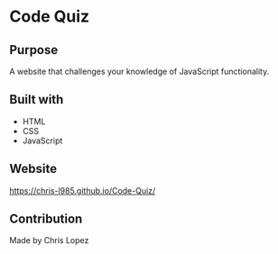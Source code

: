 # Code Quiz

## Purpose 
A website that challenges your knowledge of JavaScript functionality.

## Built with
* HTML
* CSS
* JavaScript

## Website
https://chris-l985.github.io/Code-Quiz/

## Contribution
Made by Chris Lopez